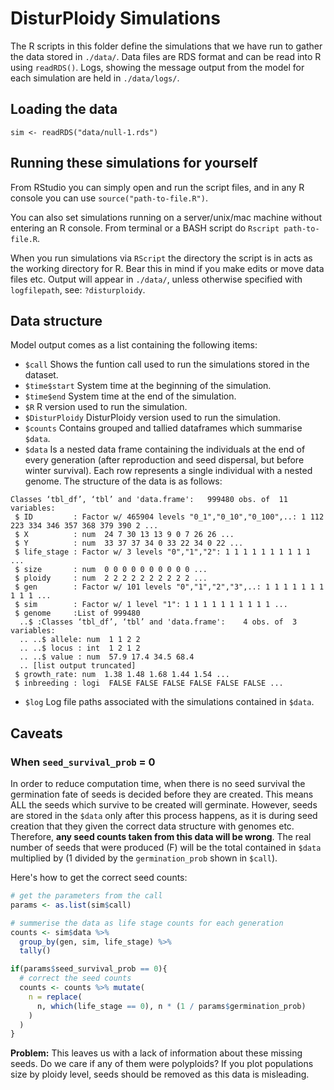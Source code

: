 # DisturPloidy Simulations

The R scripts in this folder define the simulations that we have run to gather the data stored in `./data/`. Data files are RDS format and can be read into R using `readRDS()`. Logs, showing the message output from the model for each simulation are held in `./data/logs/`.

## Loading the data

```
sim <- readRDS("data/null-1.rds")
```

## Running these simulations for yourself

From RStudio you can simply open and run the script files, and in any R console you can use `source("path-to-file.R")`.

You can also set simulations running on a server/unix/mac machine without entering an R console. From terminal or a BASH script do `Rscript path-to-file.R`.

When you run simulations via `RScript` the directory the script is in acts as the working directory for R. Bear this in mind if you make edits or move data files etc. Output will appear in `./data/`, unless otherwise specified with `logfilepath`, see: `?disturploidy`.

## Data structure

Model output comes as a list containing the following items:

- `$call` Shows the funtion call used to run the simulations stored in the dataset.
- `$time$start` System time at the beginning of the simulation.
- `$time$end` System time at the end of the simulation.
- `$R` R version used to run the simulation.
- `$DisturPloidy` DisturPloidy version used to run the simulation.
- `$counts` Contains grouped and tallied dataframes which summarise `$data`.
- `$data` Is a nested data frame containing the individuals at the end of every generation (after reproduction and seed dispersal, but before winter survival). Each row represents a single individual with a nested genome. The structure of the data is as follows:

```
Classes ‘tbl_df’, ‘tbl’ and 'data.frame':	999480 obs. of  11 variables:
 $ ID         : Factor w/ 465904 levels "0_1","0_10","0_100",..: 1 112 223 334 346 357 368 379 390 2 ...
 $ X          : num  24 7 30 13 13 9 0 7 26 26 ...
 $ Y          : num  33 37 37 34 0 33 22 34 0 22 ...
 $ life_stage : Factor w/ 3 levels "0","1","2": 1 1 1 1 1 1 1 1 1 1 ...
 $ size       : num  0 0 0 0 0 0 0 0 0 0 ...
 $ ploidy     : num  2 2 2 2 2 2 2 2 2 2 ...
 $ gen        : Factor w/ 101 levels "0","1","2","3",..: 1 1 1 1 1 1 1 1 1 1 ...
 $ sim        : Factor w/ 1 level "1": 1 1 1 1 1 1 1 1 1 1 ...
 $ genome     :List of 999480
  ..$ :Classes ‘tbl_df’, ‘tbl’ and 'data.frame':	4 obs. of  3 variables:
  .. ..$ allele: num  1 1 2 2
  .. ..$ locus : int  1 2 1 2
  .. ..$ value : num  57.9 17.4 34.5 68.4
  .. [list output truncated]
 $ growth_rate: num  1.38 1.48 1.68 1.44 1.54 ...
 $ inbreeding : logi  FALSE FALSE FALSE FALSE FALSE FALSE ...
```
- `$log` Log file paths associated with the simulations contained in `$data`.

## Caveats

### When `seed_survival_prob` = 0

In order to reduce computation time, when there is no seed survival the germination fate of seeds is decided before they are created. This means ALL the seeds which survive to be created will germinate. However, seeds are stored in the `$data` only after this process happens, as it is during seed creation that they given the correct data structure with genomes etc. Therefore, **any seed counts taken from this data will be wrong**. The real number of seeds that were produced (F) will be the total contained in `$data` multiplied by (1 divided by the `germination_prob` shown in `$call`).

Here's how to get the correct seed counts:

```R
# get the parameters from the call
params <- as.list(sim$call)

# summerise the data as life stage counts for each generation
counts <- sim$data %>%
  group_by(gen, sim, life_stage) %>%
  tally()

if(params$seed_survival_prob == 0){
  # correct the seed counts
  counts <- counts %>% mutate(
    n = replace(
      n, which(life_stage == 0), n * (1 / params$germination_prob)
    )
  )
}
```

**Problem:** This leaves us with a lack of information about these missing seeds. Do we care if any of them were polyploids? If you plot populations size by ploidy level, seeds should be removed as this data is misleading.
